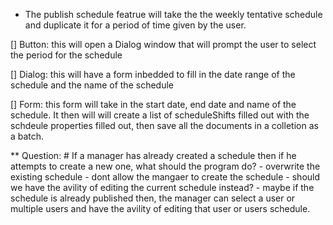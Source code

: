 - The publish schedule featrue will take the the weekly tentative schedule and duplicate it for a period of time given by the user.

[] Button: this will open a Dialog window that will prompt the user to select the period for the schedule

[] Dialog: this will have a form inbedded to fill in the date range of the schedule and the name of the schedule

[] Form: this form will take in the start date, end date and name of the schedule. It then will will create a list of scheduleShifts filled out with the schdeule properties filled out, then save all the documents in a colletion as a batch.

\*\* Question: # If a manager has already created a schedule then if he attempts to create a new one, what should the program do? - overwrite the existing schedule - dont allow the mangaer to create the schedule - should we have the avility of editing the current schedule instead? - maybe if the schedule is already published then, the manager can select a user or multiple users and have the avility of editing that user or users schedule.
